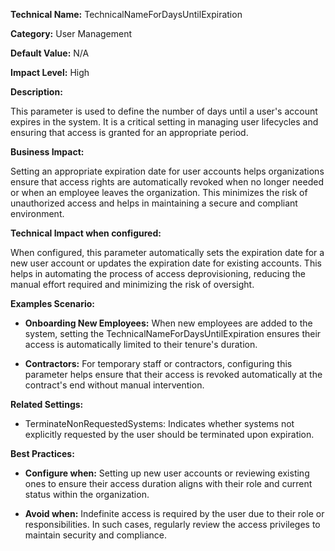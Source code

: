 **Technical Name:** TechnicalNameForDaysUntilExpiration

**Category:** User Management

**Default Value:** N/A

**Impact Level:** High

**Description:**

This parameter is used to define the number of days until a user's account expires in the system. It is a critical setting in managing user lifecycles and ensuring that access is granted for an appropriate period.

**Business Impact:**

Setting an appropriate expiration date for user accounts helps organizations ensure that access rights are automatically revoked when no longer needed or when an employee leaves the organization. This minimizes the risk of unauthorized access and helps in maintaining a secure and compliant environment.

**Technical Impact when configured:**

When configured, this parameter automatically sets the expiration date for a new user account or updates the expiration date for existing accounts. This helps in automating the process of access deprovisioning, reducing the manual effort required and minimizing the risk of oversight.

**Examples Scenario:**

- **Onboarding New Employees:** When new employees are added to the system, setting the TechnicalNameForDaysUntilExpiration ensures their access is automatically limited to their tenure's duration.
  
- **Contractors:** For temporary staff or contractors, configuring this parameter helps ensure that their access is revoked automatically at the contract's end without manual intervention.

**Related Settings:**

- TerminateNonRequestedSystems: Indicates whether systems not explicitly requested by the user should be terminated upon expiration.

**Best Practices:**  

- **Configure when:** Setting up new user accounts or reviewing existing ones to ensure their access duration aligns with their role and current status within the organization.
  
- **Avoid when:** Indefinite access is required by the user due to their role or responsibilities. In such cases, regularly review the access privileges to maintain security and compliance.